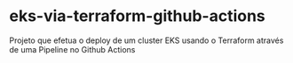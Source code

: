 # eks-via-terraform-github-actions
Projeto que efetua o deploy de um cluster EKS usando o Terraform através de uma Pipeline no Github Actions
